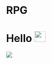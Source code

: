 # RPG

# Hello <img src="https://raw.githubusercontent.com/MartinHeinz/MartinHeinz/master/wave.gif" width="30px">

![](https://img.shields.io/badge/<C>-<WORD_ON_RIGHT>-informational?style=flat&logo=<LOGO_NAME>&logoColor=white&color=2bbc8a)
